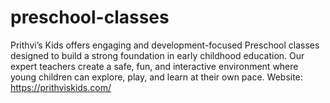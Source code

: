 # preschool-classes
  Prithvi’s Kids offers engaging and development-focused Preschool classes designed to build a strong foundation in early childhood education. Our expert teachers create a safe, fun, and interactive environment where young children can explore, play, and learn at their own pace.
Website: https://prithviskids.com/



